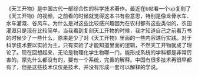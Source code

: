 《天工开物》是中国古代一部综合性的科学技术著作。最近在b站看一个up复刻了《天工开物》的视频，之前看的时候就觉得这本书有些意思，特别是像龙骨水车、水车灌溉、谷风车。为什么是对这些比较感兴趣因为在农村都有这些类似的，农田灌溉只是现在比较简单。当我看到复刻天工开物的时候，我才知道自己之前看万书的时候少了一些什么，原来是少了对《天工开物》里面的一些内容进行实践。对于科学技术要以实验为主，只有实验了才能知道里面的逻辑，不然天工开物就成了理论了。现在回想起来，无论是物理化学生物哪一门，能形成系统的学科都是非常厉害的。原先什么都没有的，要有一个系统，完善的解释。中国有很多技术再很早都有了，但是这些技术仅仅是技术，并没有形成一套可以解释的学说。
